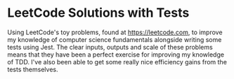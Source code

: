 # LeetCode Solutions with Tests
Using LeetCode's toy problems, found at https://leetcode.com, to improve my knowledge of computer science fundamentals alongside writing some tests using Jest. The clear inputs, outputs and scale of these problems means that they have been a perfect exercise for improving my knowledge of TDD. I've also been able to get some really nice efficiency gains from the tests themselves.
